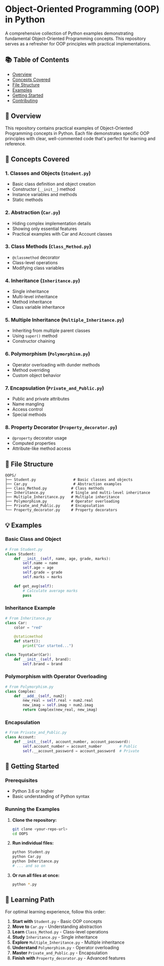 #  Object-Oriented Programming (OOP) in Python

A comprehensive collection of Python examples demonstrating fundamental Object-Oriented Programming concepts. This repository serves as a refresher for OOP principles with practical implementations.

## 📚 Table of Contents

- [Overview](#overview)
- [Concepts Covered](#concepts-covered)
- [File Structure](#file-structure)
- [Examples](#examples)
- [Getting Started](#getting-started)
- [Contributing](#contributing)

## 🎯 Overview

This repository contains practical examples of Object-Oriented Programming concepts in Python. Each file demonstrates specific OOP principles with clear, well-commented code that's perfect for learning and reference.

## 🧠 Concepts Covered

### 1. **Classes and Objects** (`Student.py`)
- Basic class definition and object creation
- Constructor (`__init__`) method
- Instance variables and methods
- Static methods

### 2. **Abstraction** (`Car.py`)
- Hiding complex implementation details
- Showing only essential features
- Practical examples with Car and Account classes

### 3. **Class Methods** (`Class_Method.py`)
- `@classmethod` decorator
- Class-level operations
- Modifying class variables

### 4. **Inheritance** (`Inheritance.py`)
- Single inheritance
- Multi-level inheritance
- Method inheritance
- Class variable inheritance

### 5. **Multiple Inheritance** (`Multiple_Inheritance.py`)
- Inheriting from multiple parent classes
- Using `super()` method
- Constructor chaining

### 6. **Polymorphism** (`Polymorphism.py`)
- Operator overloading with dunder methods
- Method overriding
- Custom object behavior

### 7. **Encapsulation** (`Private_and_Public.py`)
- Public and private attributes
- Name mangling
- Access control
- Special methods

### 8. **Property Decorator** (`Property_decorator.py`)
- `@property` decorator usage
- Computed properties
- Attribute-like method access

## 📁 File Structure

```
OOPS/
├── Student.py                 # Basic classes and objects
├── Car.py                     # Abstraction examples
├── Class_Method.py           # Class methods
├── Inheritance.py            # Single and multi-level inheritance
├── Multiple_Inheritance.py   # Multiple inheritance
├── Polymorphism.py           # Operator overloading
├── Private_and_Public.py     # Encapsulation
└── Property_decorator.py     # Property decorators
```

## 💡 Examples

### Basic Class and Object
```python
# From Student.py
class Student:
    def __init__(self, name, age, grade, marks):
        self.name = name
        self.age = age
        self.grade = grade
        self.marks = marks
    
    def get_avg(self):
        # Calculate average marks
        pass
```

### Inheritance Example
```python
# From Inheritance.py
class Car:
    color = "red"
    
    @staticmethod
    def start():
        print("Car started...")

class ToyotaCar(Car):
    def __init__(self, brand):
        self.brand = brand
```

### Polymorphism with Operator Overloading
```python
# From Polymorphism.py
class Complex:
    def __add__(self, num2):
        new_real = self.real + num2.real
        new_imag = self.imag + num2.imag
        return Complex(new_real, new_imag)
```

### Encapsulation
```python
# From Private_and_Public.py
class Account:
    def __init__(self, account_number, account_password):
        self.account_number = account_number        # Public
        self.__account_password = account_password  # Private
```

## 🚀 Getting Started

### Prerequisites
- Python 3.6 or higher
- Basic understanding of Python syntax

### Running the Examples

1. **Clone the repository:**
   ```bash
   git clone <your-repo-url>
   cd OOPS
   ```

2. **Run individual files:**
   ```bash
   python Student.py
   python Car.py
   python Inheritance.py
   # ... and so on
   ```

3. **Or run all files at once:**
   ```bash
   python *.py
   ```

## 📖 Learning Path

For optimal learning experience, follow this order:

1. **Start with** `Student.py` - Basic OOP concepts
2. **Move to** `Car.py` - Understanding abstraction
3. **Learn** `Class_Method.py` - Class-level operations
4. **Study** `Inheritance.py` - Single inheritance
5. **Explore** `Multiple_Inheritance.py` - Multiple inheritance
6. **Understand** `Polymorphism.py` - Operator overloading
7. **Master** `Private_and_Public.py` - Encapsulation
8. **Finish with** `Property_decorator.py` - Advanced features


